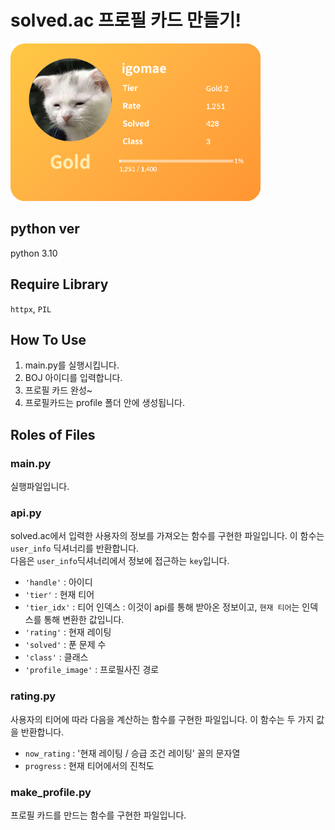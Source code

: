 # solved.ac 프로필 카드 만들기!

<img src="example/igomae_profile.png" alt="description" width="400">

## python ver
python 3.10

## Require Library
`httpx`, `PIL`

## How To Use
1. main.py를 실행시킵니다.    
2. BOJ 아이디를 입력합니다.     
2. 프로필 카드 완성~     
4. 프로필카드는 profile 폴더 안에 생성됩니다.    

## Roles of Files
### main.py   
실행파일입니다.

### api.py 
solved.ac에서 입력한 사용자의 정보를 가져오는 함수를 구현한 파일입니다. 이 함수는 `user_info` 딕셔너리를 반환합니다.    
다음은 `user_info`딕셔너리에서 정보에 접근하는 `key`입니다.
- `'handle'` : 아이디 
- `'tier'` : 현재 티어
- `'tier_idx'` : 티어 인덱스 : 이것이 api를 통해 받아온 정보이고, `현재 티어`는 인덱스를 통해 변환한 값입니다.
- `'rating'` : 현재 레이팅 
- `'solved'` : 푼 문제 수
- `'class'` : 클래스 
- `'profile_image'` : 프로필사진 경로 

### rating.py
사용자의 티어에 따라 다음을 계산하는 함수를 구현한 파일입니다. 이 함수는 두 가지 값을 반환합니다.
- `now_rating` : '현재 레이팅 / 승급 조건 레이팅' 꼴의 문자열
- `progress` : 현재 티어에서의 진척도

### make_profile.py    
프로필 카드를 만드는 함수를 구현한 파일입니다. 